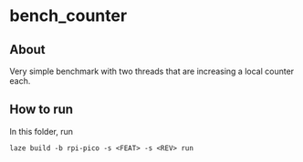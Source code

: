# bench_counter

## About

Very simple benchmark with two threads that are increasing a local counter each.

## How to run

In this folder, run

    laze build -b rpi-pico -s <FEAT> -s <REV> run
